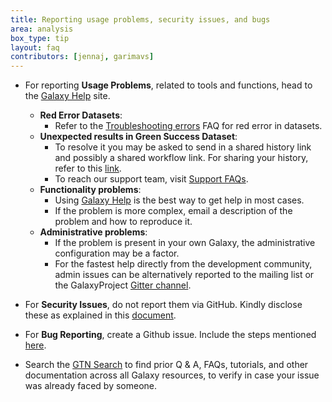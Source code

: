 ```yaml
---
title: Reporting usage problems, security issues, and bugs
area: analysis
box_type: tip
layout: faq
contributors: [jennaj, garimavs]
---
```


- For reporting **Usage Problems**, related to tools and functions, head to the [Galaxy Help](https://help.galaxyproject.org/) site.
    - **Red Error Datasets**:
        - Refer to the [Troubleshooting errors](https://training.galaxyproject.org/training-material/faqs/galaxy/analysis_troubleshooting.html) FAQ for red error in datasets. 
    - **Unexpected results in Green Success Dataset**:
        - To resolve it you may be asked to send in a shared history link and possibly a shared workflow link. For sharing your history, refer to this [link](https://training.galaxyproject.org/training-material/faqs/galaxy/histories_sharing.html).
        - To reach our support team, visit [Support FAQs](https://training.galaxyproject.org/training-material/faqs/galaxy/#support).
    - **Functionality problems**:
        - Using [Galaxy Help](https://help.galaxyproject.org/) is the best way to get help in most cases.
        - If the problem is more complex, email a description of the problem and how to reproduce it. 
    - **Administrative problems**:
        - If the problem is present in your own Galaxy, the administrative configuration may be a factor.  
        - For the fastest help directly from the development community, admin issues can be alternatively reported to the mailing list or the GalaxyProject [Gitter channel](https://gitter.im/galaxyproject/Lobby). 

- For **Security Issues**, do not report them via GitHub. Kindly disclose these as explained in this [document](https://github.com/galaxyproject/galaxy/blob/dev/SECURITY_POLICY.md).
- For **Bug Reporting**, create a Github issue. Include the steps mentioned [here](https://training.galaxyproject.org/training-material/faqs/galaxy/analysis_troubleshooting_reporting.html).
- Search the [GTN Search](https://training.galaxyproject.org/search) to find prior Q & A, FAQs, tutorials, and other documentation across all Galaxy resources, to verify in case your issue was already faced by someone.

